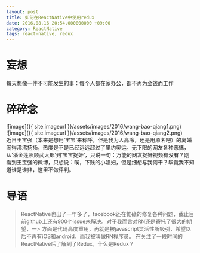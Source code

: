 ```yaml
---
layout: post
title: 如何在ReactNative中使用redux
date: 2016.08.16 20:54.000000000 +09:00
category: ReactNative 
tags: react-native, redux
---
```


# 妄想
每天想像一件不可能发生的事：每个人都在家办公，都不再为金钱而工作

# 碎碎念
![image]({{ site.imageurl }}/assets/images/2016/wang-bao-qiang1.png) <br/>
![image]({{ site.imageurl }}/assets/images/2016/wang-bao-qiang2.png) <br/>
近日王宝强（本来是想用‘宝宝’来称呼，但是我为人高冷，还是用原名吧）的离婚闹得沸沸扬扬，热度是不是已经远远超过了里约奥运。无下限的网友各种恶搞，从‘潘金莲照顾武大郎’到‘宝宝捉奸’，只说一句：万能的网友捉奸视频有没有？刚看到王宝强的微博，只想说：唉，下贱的小娼妇，但是细想与我何干？毕竟我不知道谁是谁非，这里不做评判。

# 导语

> ReactNative也出了一年多了，facebook还在忙碌的修复各种问题，截止目前github上还有900个issue未解决。对于我而言对RN还是寄托了很大的期望，一> 方面是代码高度重用，再就是被javascript灵活性所吸引，希望以后不再有iOS和android，而我被叫做RN程序员。
> 在关注了一段时间的ReactNative后了解到了Redux，什么是Redux？


